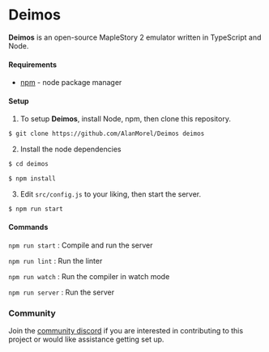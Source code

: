 # Deimos
**Deimos** is an open-source MapleStory 2 emulator written in TypeScript and Node.

#### Requirements
- [npm](https://www.npmjs.com/) - node package manager

#### Setup

1) To setup **Deimos**, install Node, npm, then clone this repository.

```sh
$ git clone https://github.com/AlanMorel/Deimos deimos
```

2) Install the node dependencies

```sh
$ cd deimos
```
```sh
$ npm install
```

3) Edit `src/config.js` to your liking, then start the server.

```sh
$ npm run start
```

#### Commands

`npm run start` : Compile and run the server

`npm run lint` : Run the linter

`npm run watch` : Run the compiler in watch mode

`npm run server` : Run the server

### Community

Join the [community discord](https://discord.gg/eVGMGydwgm) if you are interested in contributing to this project or would like assistance getting set up.
